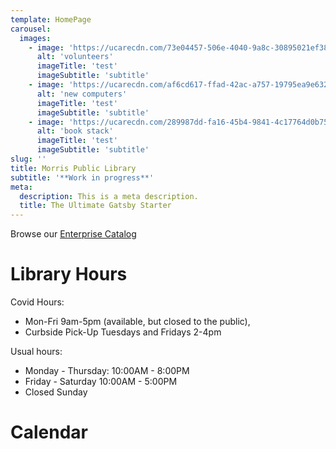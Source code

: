 ```yaml
---
template: HomePage
carousel:
  images:
    - image: 'https://ucarecdn.com/73e04457-506e-4040-9a8c-30895021ef38/'
      alt: 'volunteers'
      imageTitle: 'test'
      imageSubtitle: 'subtitle'
    - image: 'https://ucarecdn.com/af6cd617-ffad-42ac-a757-19795ea9e632/'
      alt: 'new computers'
      imageTitle: 'test'
      imageSubtitle: 'subtitle'
    - image: 'https://ucarecdn.com/289987dd-fa16-45b4-9841-4c17764d0b75/'
      alt: 'book stack'
      imageTitle: 'test'
      imageSubtitle: 'subtitle'
slug: ''
title: Morris Public Library
subtitle: '**Work in progress**'
meta:
  description: This is a meta description.
  title: The Ultimate Gatsby Starter
---
```

Browse our [Enterprise Catalog](https://www.morrispublib.org/client/en_US/mo/?dt=list)

# Library Hours

Covid Hours: 

* Mon-Fri 9am-5pm (available, but closed to the public), 
* Curbside Pick-Up Tuesdays and Fridays 2-4pm

Usual hours:

* Monday - Thursday: 10:00AM - 8:00PM
* Friday - Saturday 10:00AM - 5:00PM
* Closed Sunday



# Calendar
